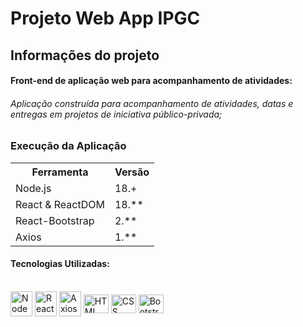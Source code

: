 # Projeto Web App IPGC

## Informações do projeto


#### Front-end de aplicação web para acompanhamento de atividades:

###### Aplicação construída para acompanhamento de atividades, datas e entregas em projetos de iniciativa público-privada;

### Execução da Aplicação

<table>
<tr>
	<th>Ferramenta</th>
	<th>Versão</th>
</tr>
<tr>
	<td>Node.js</td>
	<td>18.+</td>
</tr>
<tr>
	<td>React & ReactDOM</td>
	<td>18.**</td>
</tr>
<tr>
	<td>React-Bootstrap</td>
	<td>2.**</td>
</tr>
<tr>
	<td>Axios</td>
	<td>1.**</td>
</tr>
</table>


#### Tecnologias Utilizadas:  
 


<div style="display: inline_block"><br>  
<img align="center" alt="Node" height="40" width="35" src="https://cdn.icon-icons.com/icons2/2622/PNG/512/brand_node_icon_157859.png" />
<img align="center" alt="React-Bootstrap" height="40" width="35" src="https://avatars.githubusercontent.com/u/6853419?s=200&v=4" />  
<img align="center" alt="Axios" height="40" width="35" src="https://cdn.icon-icons.com/icons2/2699/PNG/512/axios_logo_icon_168546.png" />
<img align="center" alt="HTML" height="30" width="40" src="https://cdn.jsdelivr.net/gh/devicons/devicon/icons/html5/html5-original.svg" />
<img align="center" alt="CSS" height="30" width="40" src="https://cdn.jsdelivr.net/gh/devicons/devicon/icons/css3/css3-original.svg" />  
<img align="center" alt="Bootstrap" height="30" width="40" src="https://cdn.jsdelivr.net/gh/devicons/devicon/icons/bootstrap/bootstrap-original.svg" />
          

</div>
